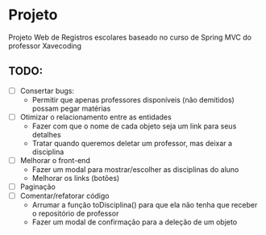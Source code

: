 # Projeto
Projeto Web de Registros escolares baseado no curso de Spring MVC do professor Xavecoding

## TODO:
- [ ] Consertar bugs:
	- Permitir que apenas professores disponíveis (não demitidos) possam pegar matérias
- [ ] Otimizar o relacionamento entre as entidades
	- Fazer com que o nome de cada objeto seja um link para seus detalhes
	- Tratar quando queremos deletar um professor, mas deixar a disciplina
- [ ] Melhorar o front-end
	- Fazer um modal para mostrar/escolher as disciplinas do aluno
	- Melhorar os links (botões)
- [ ] Paginação
- [ ] Comentar/refatorar código
	- Arrumar a função toDisciplina() para que ela não tenha que receber o repositório de professor
	- Fazer um modal de confirmação para a deleção de um objeto
